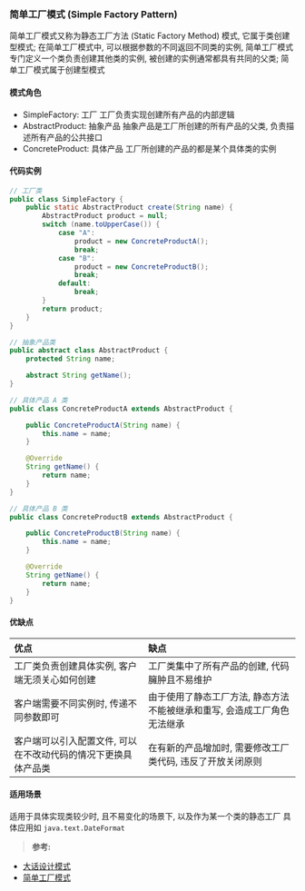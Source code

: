 ### 简单工厂模式 (Simple Factory Pattern)
简单工厂模式又称为静态工厂方法 (Static Factory Method) 模式, 它属于类创建型模式; 在简单工厂模式中, 可以根据参数的不同返回不同类的实例, 简单工厂模式专门定义一个类负责创建其他类的实例, 被创建的实例通常都具有共同的父类; 简单工厂模式属于创建型模式

#### 模式角色
- SimpleFactory: 工厂
工厂负责实现创建所有产品的内部逻辑
- AbstractProduct: 抽象产品
抽象产品是工厂所创建的所有产品的父类, 负责描述所有产品的公共接口
- ConcreteProduct: 具体产品
工厂所创建的产品的都是某个具体类的实例

#### 代码实例
```Java
// 工厂类
public class SimpleFactory {
    public static AbstractProduct create(String name) {
        AbstractProduct product = null;
        switch (name.toUpperCase()) {
            case "A":
                product = new ConcreteProductA();
                break;
            case "B":
                product = new ConcreteProductB();
                break;
            default:
                break;
        }
        return product;
    }
}

// 抽象产品类
public abstract class AbstractProduct {
    protected String name;

    abstract String getName();
}

// 具体产品 A 类
public class ConcreteProductA extends AbstractProduct {

    public ConcreteProductA(String name) {
        this.name = name;
    }

    @Override
    String getName() {
        return name;
    }
}

// 具体产品 B 类
public class ConcreteProductB extends AbstractProduct {

    public ConcreteProductB(String name) {
        this.name = name;
    }

    @Override
    String getName() {
        return name;
    }
}
```

#### 优缺点

| 优点 | 缺点    |
| :--- | :--- |
| 工厂类负责创建具体实例, 客户端无须关心如何创建 | 工厂类集中了所有产品的创建, 代码臃肿且不易维护 |
| 客户端需要不同实例时, 传递不同参数即可 | 由于使用了静态工厂方法, 静态方法不能被继承和重写, 会造成工厂角色无法继承 |
| 客户端可以引入配置文件, 可以在不改动代码的情况下更换具体产品类 | 在有新的产品增加时, 需要修改工厂类代码, 违反了开放关闭原则 |

#### 适用场景
适用于具体实现类较少时, 且不易变化的场景下, 以及作为某一个类的静态工厂   具体应用如 `java.text.DateFormat`

>**参考:**
- [大话设计模式](https://book.douban.com/subject/2334288/)  
- [简单工厂模式](https://design-patterns.readthedocs.io/zh_CN/latest/creational_patterns/simple_factory.html)
